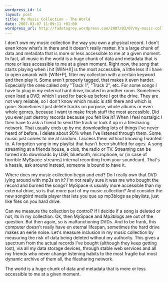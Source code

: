 ```yaml
--- 
wordpress_id: 14 
layout: post
title: My Music Collection - The World 
date: 2007-03-07 11:09:11 +01:00 
wordpress_url: http://fadetogrey.wordpress.com/2007/03/07/my-music-collection-the-world/ 
---
```


I don't own my music collection the way you own a physical record. I don't even know what's in there and it doesn't really matter. It's a large chunk of data and metadata that is more or less accessible to me at a given moment. In fact, all music in the world is a huge chunk of data and metadata that is more or less accessible to me at a given moment. Right now, the song that starts playing when i hit [WIN+X] is the most accessible, a little less if i have to open amarok with [WIN+P], filter my collection with a certain keyword and then play it. Some aren't properly tagged, that makes it even harder. Especially the ones called only "Track 1", "Track 2", etc. For some songs I have to plug in my external hard drive, located in another room. Sometimes even load a DVD, which I used for back-up before I got the drive. They are not very reliable, so I don't know which music is still there and which is gone. Sometimes I just delete tracks on purpose, whole albums or even whole genres, because I want to make fresh stuff the most accessible. Did you ever just destroy records because you felt like it? When I feel nostalgic I then have to ask a friend to send the track or look it up in a filesharing network. That usually ends up by me downloading lots of things I've never heard of before. I delete about 90% when I've listened through them. Some music just comes to me at random. I access them without knowing I wanted to. A forgotten song in my playlist that hasn't been shuffled for ages. A song streaming at a friends house, a club, the radio or TV. Streaming can be turned into downloads by USB, bluetooth, microphone, or (in case of horrible MySpace-streams) internal recording from your soundcard. That's a hassle, ask around instead, someone is bound to have it.

Where does my music collection begin and end? Do I really own that DVD lying around with mp3s on it? I'm not really sure it was me who bought the record and burned the songs? MySpace is usually more accessible than my external drive, so is that more part of my music collection? And consider the new songbird media player that lets you que up mp3blogs as playlists, just like files on you hard drive. 

Can we measure the collection by control? If I decide if a song is deleted or not, its in my collection. Ok, then MySpace and Mp3blogs are out of the question. But then again, so is malfunctioning DVDs. And to be frank, this computer doesn't really have en eternal lifespan, sometimes the hard drive makes an eerie noise. Let's measure inclusion in my music collection by measuring the risk of data being deleted without my authority. This gives a spectrum from the actual records I've bought (although they keep getting lost), via all my data storage devices, through stable web services and all my friends who never change listening habits to the most fragile but most dynamic archive of them all, the filesharing network. 

The world is a huge chunk of data and metadata that is more or less accessible to me at a given moment. 